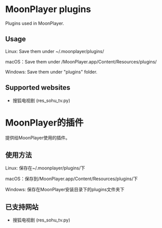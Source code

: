 MoonPlayer plugins
==========
Plugins used in MoonPlayer.

Usage
----
Linux: Save them under ~/.moonplayer/plugins/

macOS：Save them under /MoonPlayer.app/Content/Resources/plugins/

Windows: Save them under "plugins" folder.


Supported websites
----
* 搜狐电视剧 (res_sohu_tv.py)

MoonPlayer的插件
==========
提供给MoonPlayer使用的插件。

使用方法
----
Linux: 保存在~/.moonplayer/plugins/下

macOS：保存到/MoonPlayer.app/Content/Resources/plugins/下

Windows: 保存在MoonPlayer安装目录下的plugins文件夹下


已支持网站
----
* 搜狐电视剧 (res_sohu_tv.py)